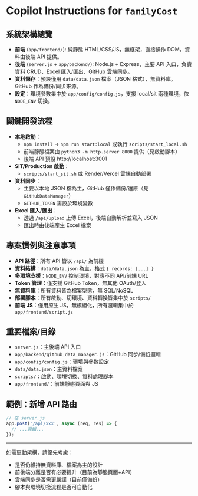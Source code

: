 # Copilot Instructions for `familyCost`

## 系統架構總覽
- **前端** (`app/frontend/`): 純靜態 HTML/CSS/JS，無框架，直接操作 DOM，資料由後端 API 提供。
- **後端** (`server.js` + `app/backend/`): Node.js + Express，主要 API 入口，負責資料 CRUD、Excel 匯入/匯出、GitHub 雲端同步。
- **資料儲存**：預設僅用 `data/data.json` 檔案（JSON 格式），無資料庫。GitHub 作為備份/同步來源。
- **設定**：環境參數集中於 `app/config/config.js`，支援 local/sit 兩種環境，依 `NODE_ENV` 切換。

## 關鍵開發流程
- **本地啟動**：
  - `npm install` → `npm run start:local` 或執行 `scripts/start_local.sh`
  - 前端靜態檔案由 `python3 -m http.server 8000` 提供（見啟動腳本）
  - 後端 API 預設 http://localhost:3001
- **SIT/Production 啟動**：
  - `scripts/start_sit.sh` 或 Render/Vercel 雲端自動部署
- **資料同步**：
  - 主要以本地 JSON 檔為主，GitHub 僅作備份/還原（見 `GitHubDataManager`）
  - `GITHUB_TOKEN` 需設於環境變數
- **Excel 匯入/匯出**：
  - 透過 `/api/upload` 上傳 Excel，後端自動解析並寫入 JSON
  - 匯出時由後端產生 Excel 檔案

## 專案慣例與注意事項
- **API 路徑**：所有 API 皆以 `/api/` 為前綴
- **資料結構**：`data/data.json` 為主，格式 `{ records: [...] }`
- **多環境支援**：`NODE_ENV` 控制環境，對應不同 API/前端 URL
- **Token 管理**：僅支援 GitHub Token，無其他 OAuth/登入
- **無資料庫**：所有資料皆為檔案型態，無 SQL/NoSQL
- **部署腳本**：所有啟動、切環境、資料轉換皆集中於 `scripts/`
- **前端 JS**：僅用原生 JS，無模組化，所有邏輯集中於 `app/frontend/script.js`

## 重要檔案/目錄
- `server.js`：主後端 API 入口
- `app/backend/github_data_manager.js`：GitHub 同步/備份邏輯
- `app/config/config.js`：環境與參數設定
- `data/data.json`：主資料檔案
- `scripts/`：啟動、環境切換、資料處理腳本
- `app/frontend/`：前端靜態頁面與 JS

## 範例：新增 API 路由
```js
// 在 server.js
app.post('/api/xxx', async (req, res) => {
  // ...邏輯...
});
```

---
如需更動架構，請優先考慮：
- 是否仍維持無資料庫、檔案為主的設計
- 前後端分離是否有必要提升（目前為靜態頁面+API）
- 雲端同步是否需更嚴謹（目前僅備份）
- 腳本與環境切換流程是否可自動化
